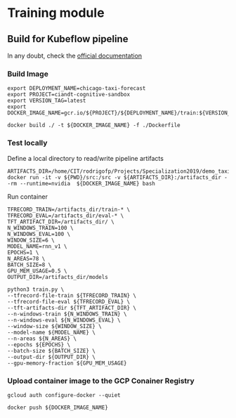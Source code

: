 # Training module

## Build for Kubeflow pipeline
In any doubt, check the [official documentation](https://www.kubeflow.org/docs/gke/gcp-e2e/)


### Build Image
```
export DEPLOYMENT_NAME=chicago-taxi-forecast
export PROJECT=ciandt-cognitive-sandbox
export VERSION_TAG=latest
export DOCKER_IMAGE_NAME=gcr.io/${PROJECT}/${DEPLOYMENT_NAME}/train:${VERSION_TAG}

docker build ./ -t ${DOCKER_IMAGE_NAME} -f ./Dockerfile
```

### Test locally

Define a local directory to read/write pipeline artifacts

```
ARTIFACTS_DIR=/home/CIT/rodrigofp/Projects/Specialization2019/demo_taxi/assets
docker run -it -v ${PWD}/src:/src -v ${ARTIFACTS_DIR}:/artifacts_dir --rm --runtime=nvidia  ${DOCKER_IMAGE_NAME} bash
```

Run container
```
TFRECORD_TRAIN=/artifacts_dir/train-* \
TFRECORD_EVAL=/artifacts_dir/eval-* \
TFT_ARTIFACT_DIR=/artifacts_dir/ \
N_WINDOWS_TRAIN=100 \
N_WINDOWS_EVAL=100 \
WINDOW_SIZE=6 \
MODEL_NAME=rnn_v1 \
EPOCHS=1 \
N_AREAS=78 \
BATCH_SIZE=8 \
GPU_MEM_USAGE=0.5 \
OUTPUT_DIR=/artifacts_dir/models

python3 train.py \
--tfrecord-file-train ${TFRECORD_TRAIN} \
--tfrecord-file-eval ${TFRECORD_EVAL} \
--tft-artifacts-dir ${TFT_ARTIFACT_DIR} \
--n-windows-train ${N_WINDOWS_TRAIN} \
--n-windows-eval ${N_WINDOWS_EVAL} \
--window-size ${WINDOW_SIZE} \
--model-name ${MODEL_NAME} \
--n-areas ${N_AREAS} \
--epochs ${EPOCHS} \
--batch-size ${BATCH_SIZE} \
--output-dir ${OUTPUT_DIR} \
--gpu-memory-fraction ${GPU_MEM_USAGE}
```

### Upload container image to the GCP Conainer Registry
```
gcloud auth configure-docker --quiet

docker push ${DOCKER_IMAGE_NAME}
```
